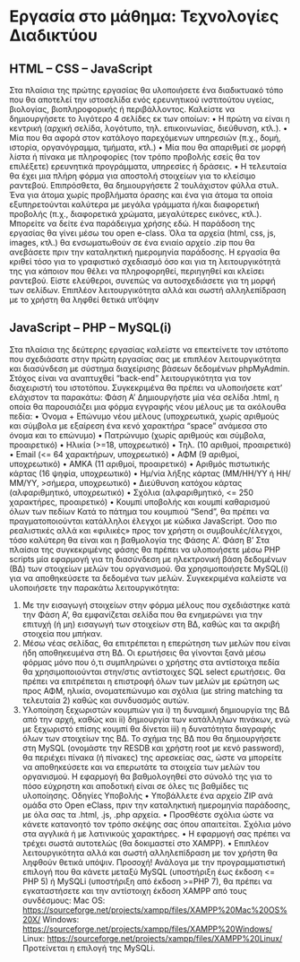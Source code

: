#  Εργασία στο μάθημα: Τεχνολογίες Διαδικτύου

## HTML – CSS – JavaScript

Στα πλαίσια της πρώτης εργασίας θα υλοποιήσετε ένα διαδικτυακό τόπο
που θα αποτελεί την ιστοσελίδα ενός ερευνητικού ινστιτούτου υγείας,
βιολογίας, βιοπληροφορικής ή περιβάλλοντος.
Καλείστε να δημιουργήσετε το λιγότερο 4 σελίδες εκ των οποίων:
• Η πρώτη να είναι η κεντρική (αρχική σελίδα, λογότυπο, τηλ.
επικοινωνίας, διεύθυνση, κτλ.).
• Μία που θα αφορά στον κατάλογο παρεχόμενων υπηρεσιών (π.χ.,
δομή, ιστορία, οργανόγραμμα, τμήματα, κτλ.)
• Μία που θα απαριθμεί σε μορφή λίστα ή πίνακα με πληροφορίες (τον
τρόπο προβολής εσείς θα τον επιλέξετε) ερευνητικά προγράμματα,
υπηρεσίες ή δράσεις.
• Η τελευταία θα έχει μια πλήρη φόρμα για αποστολή στοιχείων για το
κλείσιμο ραντεβού.
Επιπρόσθετα, θα δημιουργήσετε 2 τουλάχιστον φύλλα στυλ. Ένα για άτομα
χωρίς προβλήματα όρασης και ένα για άτομα τα οποία εξυπηρετούνται
καλύτερα με μεγάλα γράμματα ή/και διαφορετική προβολής (π.χ.,
διαφορετικά χρώματα, μεγαλύτερες εικόνες, κτλ.). Μπορείτε να δείτε ένα
παράδειγμα χρήσης εδώ.
Η παράδοση της εργασίας θα γίνει μέσω του open e-class. Όλα τα αρχεία
(html, css, js, images, κτλ.) θα ενσωματωθούν σε ένα ενιαίο αρχείο .zip που
θα ανεβάσετε πριν την καταληκτική ημερομηνία παράδοσης.
H εργασία θα κριθεί τόσο για το γραφιστικό σχεδιασμό όσο και για τη
λειτουργικότητά της για κάποιον που θέλει να πληροφορηθεί, περιηγηθεί
και κλείσει ραντεβού. Είστε ελεύθεροι, συνεπώς να αυτοσχεδιάσετε για τη
μορφή των σελίδων. Επιπλέον λειτουργικότητα αλλά και σωστή
αλληλεπίδραση με το χρήστη θα ληφθεί θετικά υπ’όψην

## JavaScript – PHP – MySQL(i)

Στα πλαίσια της δεύτερης εργασίας καλείστε να επεκτείνετε τον ιστότοπο
που σχεδιάσατε στην πρώτη εργασίας σας με επιπλέον λειτουργικότητα και
διασύνδεση με σύστημα διαχείρισης βάσεων δεδομένων phpMyAdmin.
Στόχος είναι να αναπτυχθεί “back-end” λειτουργικότητα για τον διαχειριστή
του ιστοτόπου.
Συγκεκριμένα θα πρέπει να υλοποιήσετε κατ’ ελάχιστον τα παρακάτω:
Φάση Α’
Δημιουργήστε μία νέα σελίδα .html, η οποία θα παρουσιάζει μια φόρμα
εγγραφής νέου μέλους με τα ακόλουθα πεδία:
• Όνομα + Επώνυμο νέου μέλους (υποχρεωτικά, χωρίς αριθμούς και
σύμβολα με εξαίρεση ένα κενό χαρακτήρα “space” ανάμεσα στο
όνομα και το επώνυμο)
• Πατρώνυμο (χωρίς αριθμούς και σύμβολα, προαιρετικό)
• Ηλικία (>=18, υποχρεωτικό)
• Τηλ. (10 αριθμοί, προαιρετικό)
• Email (<= 64 χαρακτήρων, υποχρεωτικό)
• ΑΦΜ (9 αριθμοί, υποχρεωτικό)
• ΑΜΚΑ (11 αριθμοί, προαιρετικό)
• Αριθμός πιστωτικής κάρτας (16 ψηφία, υποχρεωτικό)
• Ημ/νία λήξης κάρτας (ΜΜ/ΗΗ/ΥΥ ή ΗΗ/ΜΜ/ΥΥ, >σήμερα,
υποχρεωτικό)
• Διεύθυνση κατόχου κάρτας (αλφαριθμητικό, υποχρεωτικό)
• Σχόλια (αλφαριθμητικό, <= 250 χαρακτήρες, προαιρετικό)
• Κουμπί υποβολής και κουμπί καθαρισμού όλων των πεδίων
Κατά το πάτημα του κουμπιού “Send”, θα πρέπει να πραγματοποιούνται
κατάλληλοι έλεγχοι με κώδικα JavaScript. Όσο πιο ρεαλιστικές αλλά και
«φιλικές» προς τον χρήστη οι συμβουλές/έλεγχοι, τόσο καλύτερη θα είναι
και η βαθμολογία της Φάσης Α’.
Φάση Β’
Στα πλαίσια της συγκεκριμένης φάσης θα πρέπει να υλοποιήσετε μέσω PHP
scripts μία εφαρμογή για τη διασύνδεση με ηλεκτρονική βάση δεδομένων
(ΒΔ) των στοιχείων μελών του οργανισμού. Θα χρησιμοποιήσετε MySQL(i)
για να αποθηκεύσετε τα δεδομένα των μελών.
Συγκεκριμένα καλείστε να υλοποιήσετε την παρακάτω λειτουργικότητα:
1. Με την εισαγωγή στοιχείων στην φόρμα μέλους που σχεδιάστηκε
κατά την Φάση Α’, θα εμφανίζεται σελίδα που θα ενημερώνει για την
επιτυχή (ή μη) εισαγωγή των στοιχείων στη ΒΔ, καθώς και τα ακριβή
στοιχεία που μπήκαν.
2. Μέσω νέας σελίδας, θα επιτρέπεται η επερώτηση των μελών που
είναι ήδη αποθηκευμένα στη ΒΔ. Οι ερωτήσεις θα γίνονται ξανά μέσω
φόρμας μόνο που ό,τι συμπληρώνει ο χρήστης στα αντίστοιχα πεδία
θα χρησιμοποιούνται στην/στις αντίστοιχες SQL select ερωτήσεις. Θα
πρέπει να επιτρέπεται η επιστροφή όλων των μελών με ερώτηση ως
προς ΑΦΜ, ηλικία, ονοματεπώνυμο και σχόλια (με string matching τα
τελευταία 2) καθώς και συνδυασμός αυτών.
3. Υλοποίηση ξεχωριστών κουμπιών για i) τη δυναμική δημιουργία της
ΒΔ από την αρχή, καθώς και ii) δημιουργία των κατάλληλων πινάκων,
ενώ με ξεχωριστό επίσης κουμπί θα δίνεται iii) η δυνατότητα
διαγραφής όλων των στοιχείων της ΒΔ.
Το σχήμα της ΒΔ που θα δημιουργήσετε στη MySQL (ονομάστε την RESDB
και χρήστη root με κενό password), θα περιέχει πίνακα (ή πίνακες) της
αρεσκείας σας, ώστε να μπορείτε να αποθηκεύσετε και να επερωτάτε τα
στοιχεία των μελών του οργανισμού. Η εφαρμογή θα βαθμολογηθεί στο
σύνολό της για το πόσο εύχρηστη και αποδοτική είναι σε όλες τις βαθμίδες
τις υλοποίησης.
Οδηγίες Υποβολής
• Υποβάλλετε ένα αρχείο ZIP ανά ομάδα στο Open eClass, πριν την
καταληκτική ημερομηνία παράδοσης, με όλα σας τα .html, .js, .php
αρχεία.
• Προσθέστε σχόλια ώστε να κάνετε κατανοητό τον τρόπο σκέψης σας
όπου απαιτείται. Σχόλια μόνο στα αγγλικά ή με λατινικούς χαρακτήρες.
• Η εφαρμογή σας πρέπει να τρέχει σωστά αυτοτελώς (θα δοκιμαστεί στο
XAMPP).
• Επιπλέον λειτουργικότητα αλλά και σωστή αλληλεπίδραση με τον
χρήστη θα ληφθούν θετικά υπόψιν.
Προσοχή! Ανάλογα με την προγραμματιστική επιλογή που θα κάνετε μεταξύ
MySQL (υποστήριξη έως έκδοση <= PHP 5) ή MySQLi (υποστήριξη από
έκδοση >=PHP 7), θα πρέπει να εγκαταστήσετε και την αντίστοιχη έκδοση
XAMPP από τους συνδέσμους:
Mac OS: https://sourceforge.net/projects/xampp/files/XAMPP%20Mac%20OS%20X/
Windows: https://sourceforge.net/projects/xampp/files/XAMPP%20Windows/
Linux: https://sourceforge.net/projects/xampp/files/XAMPP%20Linux/
Προτείνεται η επιλογή της MySQLi.
